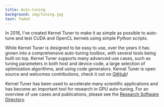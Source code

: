 ```yaml
---
title: Auto-tuning
background: img/tuning.jpg
text: faded
---
```


In 2016, I've created Kernel Tuner to make it as simple as possible to auto-tune and test CUDA and OpenCL kernels using simple Python scripts.

While Kernel Tuner is designed to be easy to use, over the years it has grown into a comprehensive auto-tuning toolbox, with several tools being built on top.
Kernel Tuner supports many advanced use cases, such as tuning parameters in both host and device code, a large selection of
optimization algorithms, and using code generators.
Kernel Tuner is open source and welcomes contributions, check it out on
<a class="underlined" href="https://github.com/KernelTuner/kernel_tuner">GitHub</a>!

Kernel Tuner has been used to accelerate many scientific applications and has become an important tool for research in GPU auto-tuning. For an overview of use cases and publications,
please see the <a href="https://research-software-directory.org/software/kernel-tuner">Research Software Directory</a>.

